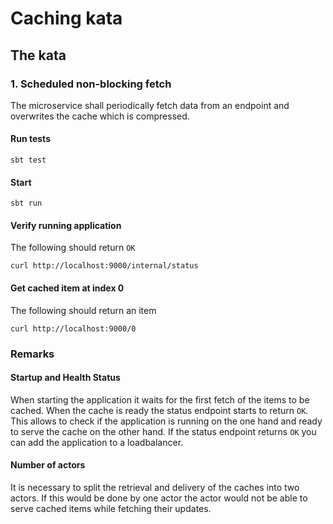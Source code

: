 # Caching kata

## The kata
### 1. Scheduled non-blocking fetch

The microservice shall periodically fetch data from an endpoint and overwrites the cache which is compressed.

#### Run tests

```
sbt test
```

#### Start

```
sbt run
```

#### Verify running application
The following should return ```OK```

```
curl http://localhost:9000/internal/status
```

#### Get cached item at index 0
The following should return an item

```
curl http://localhost:9000/0
```

### Remarks
#### Startup and Health Status
When starting the application it waits for the first fetch of the items to be cached.
When the cache is ready the status endpoint starts to return ```OK```.
This allows to check if the application is running on the one hand and ready to serve the cache on the other hand. If the status endpoint returns 
```OK``` you can add the application to a loadbalancer.

#### Number of actors
It is necessary to split the retrieval and delivery of the caches into two actors. If this would be done by one actor the actor would not be able 
to serve cached items while fetching their updates.

